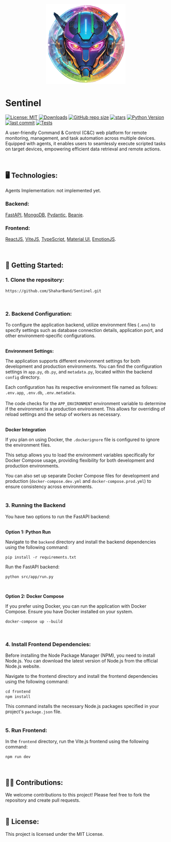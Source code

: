 <div align="center">
  <img src="./logo.png" width="250px" alt="Sentinel Logo" title="Sentinel Logo">
</div>

# Sentinel

[![License: MIT](https://img.shields.io/badge/License-MIT-yellow.svg)](https://github.com/ShaharBand/Sentinel/blob/main/LICENSE)
[![Downloads](https://img.shields.io/github/downloads/ShaharBand/Sentinel/total.svg)](https://github.com/ShaharBand/Sentinel/releases)
[![GitHub repo size](https://img.shields.io/github/repo-size/ShaharBand/Sentinel.svg)](https://github.com/ShaharBand/Sentinel)
[![stars](https://img.shields.io/github/stars/ShaharBand/Sentinel.svg?style=badge)](https://github.com/ShaharBand/Sentinel/stargazers)
[![Python Version](https://img.shields.io/badge/python-3.10+-blue.svg)](https://www.python.org/downloads/)
[![last commit](https://img.shields.io/github/last-commit/ShaharBand/Sentinel.svg)](https://github.com/ShaharBand/Sentinel/commits/main)
[![Tests](https://github.com/ShaharBand/Sentinel/actions/workflows/tests.yml/badge.svg?branch=main)](https://github.com/ShaharBand/Sentinel/actions/workflows/tests.yml)

A user-friendly Command & Control (C&C) web platform for remote monitoring, management, and task automation across multiple devices.
Equipped with agents, it enables users to seamlessly execute scripted tasks on target devices, empowering efficient data retrieval and remote actions.

<br>

## 🖥️ Technologies:

Agents Implementation: not implemented yet.

### Backend:

[FastAPI](https://github.com/tiangolo/fastapi),
[MongoDB](https://github.com/mongodb/mongo),
[Pydantic](https://github.com/samuelcolvin/pydantic),
[Beanie](https://github.com/roman-right/beanie).

### Frontend:

[ReactJS](https://github.com/facebook/react),
[ViteJS](https://github.com/vitejs/vite),
[TypeScript](https://github.com/microsoft/TypeScript),
[Material UI](https://github.com/mui/material-ui),
[EmotionJS](https://github.com/emotion-js/emotion).

<br>

## 🌱 Getting Started:

### 1. Clone the repository:

```commandline
https://github.com/ShaharBand/Sentinel.git
```

<br>

### 2. Backend Configuration:

To configure the application backend, utilize environment files (`.env`) to specify settings such as database connection details, application port, and other environment-specific configurations.
<br><br>


**Environment Settings:**

The application supports different environment settings for both development and production environments. You can find the configuration settings in `app.py`, `db.py`, and `metadata.py`, located within the backend `config` directory.

Each configuration has its respective environment file named as follows: 
`.env.app`, `.env.db`, `.env.metadata`.
<br><br>
The code checks for the `APP_ENVIRONMENT` environment variable to determine if the environment is a production environment. This allows for overriding of reload settings and the setup of workers as necessary.
<br><br>

**Docker Integration**

If you plan on using Docker, the `.dockerignore` file is configured to ignore the environment files. 

This setup allows you to load the environment variables specifically for Docker Compose usage, providing flexibility for both development and production environments. 

You can also set up separate Docker Compose files for development and production (`docker-compose.dev.yml` and `docker-compose.prod.yml`) to ensure consistency across environments.
<br><br>

### 3. Running the Backend

You have two options to run the FastAPI backend:
<br><br>

**Option 1: Python Run**

Navigate to the `backend` directory and install the backend dependencies using the following command:
```commandline
pip install -r requirements.txt
```

Run the FastAPI backend:
```commandline
python src/app/run.py
```

<br>

**Option 2: Docker Compose** 

If you prefer using Docker, you can run the application with Docker Compose. Ensure you have Docker installed on your system.

```commandline
docker-compose up --build
```

<br>

### 4. Install Frontend Dependencies: 

Before installing the Node Package Manager (NPM), you need to install Node.js.
You can download the latest version of Node.js from the official Node.js website.
<br>

Navigate to the frontend directory and install the frontend dependencies using the following command:

```commandline
cd frontend
npm install
```

This command installs the necessary Node.js packages specified in your project's `package.json` file.
<br><br>

### 5. Run Frontend: 

In the `frontend` directory, run the Vite.js frontend using the following command:

```commandline
npm run dev
```

<br>

## 👨‍💻 Contributions:

We welcome contributions to this project! Please feel free to fork the repository and create pull requests.
<br><br>

## 💼 License:

This project is licensed under the MIT License.

